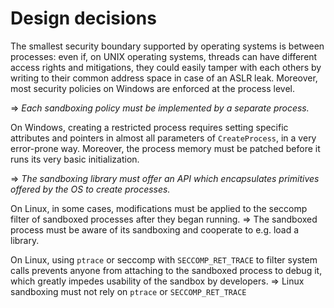 # Design decisions

The smallest security boundary supported by operating systems is between processes: even if, on UNIX operating systems, threads can have different access rights and mitigations, they could easily tamper with each others by writing to their common address space in case of an ASLR leak. Moreover, most security policies on Windows are enforced at the process level.

=> *Each sandboxing policy must be implemented by a separate process.*

On Windows, creating a restricted process requires setting specific attributes and pointers in almost all parameters of `CreateProcess`, in a very error-prone way. Moreover, the process memory must be patched before it runs its very basic initialization.

=> *The sandboxing library must offer an API which encapsulates primitives offered by the OS to create processes.*

On Linux, in some cases, modifications must be applied to the seccomp filter of sandboxed processes after they began running.
=> The sandboxed process must be aware of its sandboxing and cooperate to e.g. load a library.

On Linux, using `ptrace` or seccomp with `SECCOMP_RET_TRACE` to filter system calls prevents anyone from attaching to the sandboxed process to debug it, which greatly impedes usability of the sandbox by developers.
=> Linux sandboxing must not rely on `ptrace` or `SECCOMP_RET_TRACE`

